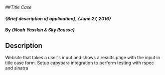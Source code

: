 ##_Title Case_

#### _{Brief description of application}, {June 27, 2016}_

#### By _**{Noah Yasskin & Sky Rousse}**_

## Description

Website that takes a user's input and shows a results page with the input in title case form. Setup capybara integration to perform testing with rspec and sinatra
